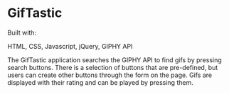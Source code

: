 # GifTastic
Built with:

HTML, CSS, Javascript, jQuery, GIPHY API


The GifTastic application searches the GIPHY API to find gifs by pressing search buttons.  There is a selection of buttons that are pre-defined, but users can create other buttons through the form on the page.  Gifs are displayed with their rating and can be played by pressing them.
